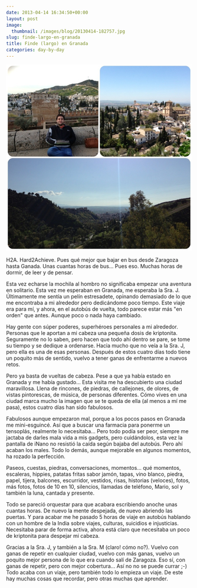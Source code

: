 ```yaml
---
date: 2013-04-14 16:34:50+00:00
layout: post
image:
  thumbnail: /images/blog/20130414-182757.jpg
slug: finde-largo-en-granada
title: Finde (largo) en Granada
categories: day-by-day
---
```


[![Miky en Granada 2013](/images/blog/20130414-182757.jpg)](/images/blog/20130414-182757.jpg)

H2A. Hard2Achieve. Pues qué mejor que bajar en bus desde Zaragoza hasta Ganada. Unas cuantas horas de bus... Pues eso. Muchas horas de dormir, de leer y de pensar.

Esta vez echarse la mochila al hombro no significaba empezar una aventura en solitario. Esta vez me esperaban en Granada, me esperaba la Sra.  J. Últimamente me sentía un pelín estresadete, opinando demasiado de lo que me encontraba a mi alrededor pero dedicándome poco tiempo. Este viaje era para mí, y ahora, en el autobús de vuelta, todo parece estar más "en orden" que antes. Aunque poco o nada haya cambiado. 

Hay gente con súper poderes, superhéroes personales a mi alrededor. Personas que le aportan a mi cabeza una pequeña dosis de kriptonita. Seguramente no lo saben, pero hacen que todo ahí dentro se pare, se tome su tiempo y se dedique a ordenarse. Hacia mucho que no veía a la Sra. J, pero ella es una de esas personas. Después de estos cuatro días todo tiene un poquito más de sentido, vuelvo a tener ganas de enfrentarme a nuevos retos.

Pero ya basta de vueltas de cabeza. Pese a que ya había estado en Granada y me había gustado... Esta visita me ha descubierto una ciudad maravillosa. Llena de rincones, de piedras, de callejones, de olores, de vistas pintorescas, de música, de personas diferentes. Cómo vives en una ciudad marca mucho la imagen que se te queda de ella (al menos a mí me pasa), estos cuatro días han sido fabulosos. 

Fabulosos aunque empezaron mal, porque a los pocos pasos en Granada me mini-esguincé. Así que a buscar una farmacia para ponerme un tensoplás, realmente lo necesitaba... Pero todo podía ser peor, siempre me jactaba de darles mala vida a mis gadgets, pero cuidándolos, esta vez la pantalla de iNano no resistió la caída según bajaba del autobús. Pero ahí acaban los males. Todo lo demás, aunque mejorable  en algunos momentos, ha rozado la perfección. 

Paseos, cuestas, piedras, conversaciones, momentos... qué momentos, escaleras, hippies, patatas fritas sabor jamón, tapas, vino blanco, piedra, papel, tijera, balcones, escurridor, vestidos, risas, historias (veloces), fotos, más fotos, fotos de 10 en 10, silencios, llamadas de teléfono, Mario, sol y también la luna, cantada y presente. 

Todo se pareció orquestar para que acabara escribiendo anoche unas cuantas horas. De nuevo la mente despejada, de nuevo abriendo las puertas. Y para acabar me he pasado 5 horas de viaje en autobús hablando con un hombre de la India sobre viajes, culturas, suicidios e injusticias. Necesitaba parar de forma activa, ahora está claro que necesitaba un poco de kriptonita para despejar mi cabeza. 

Gracias a la Sra. J, y también a la Sra. M (claro! cómo no?). Vuelvo con ganas de repetir en cualquier ciudad, vuelvo con más ganas, vuelvo un poquito mejor persona de lo que era cuando salí de Zaragoza. Eso sí, con ganas de repetir, pero con mejor cobertura... Así no no se puede currar ;-) Todo acaba con un viaje, pero también todo lo empieza un viaje. De este hay muchas cosas que recordar, pero otras muchas que aprender.

